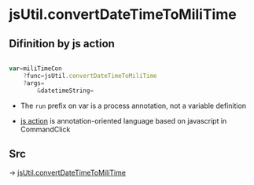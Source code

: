 # jsUtil.convertDateTimeToMiliTime

## Difinition by js action

```js.js

var=miliTimeCon
	?func=jsUtil.convertDateTimeToMiliTime
	?args=
		&datetimeString=
```

- The `run` prefix on var is a process annotation, not a variable definition

- [js action](#) is annotation-oriented language based on javascript in CommandClick

## Src

-> [jsUtil.convertDateTimeToMiliTime](https://github.com/puutaro/CommandClick/blob/master/app/src/main/java/com/puutaro/commandclick/fragment_lib/terminal_fragment/js_interface/JsUtil.kt#L48)


